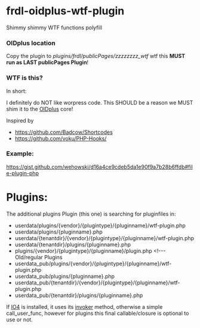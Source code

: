 # frdl-oidplus-wtf-plugin
Shimmy shimmy WTF functions polyfill

### OIDplus location
Copy the plugin to *plugins/frdl/publicPages/zzzzzzzz_wtf* wtf this **MUST run as LAST publicPages Plugin**!

### WTF is this?
In short:

I definitely do NOT like worpress code. This SHOULD be a reason we MUST shim it to the [OIDplus](https://oidplus.com/) core!

Inspired by

- https://github.com/Badcow/Shortcodes
- https://github.com/voku/PHP-Hooks/

### Example:
https://gist.github.com/wehowski/d16a4ce9cdeb5da1e90f9a7b28b6ffdb#file-plugin-php

# Plugins:
The additional plugins Plugin (this one) is searching for pluginfiles in:
- userdata/plugins/{vendor}/{plugintype}/{pluginname}/wtf-plugin.php 
- userdata/plugins/{pluginname}.php
- userdata/{tenantdir}/{vendor}/{plugintype}/{pluginname}/wtf-plugin.php 
- userdata/{tenantdir}/plugins/{pluginname}.php
- plugins/{vendor}/{plugintype}/{pluginname}/plugin.php   <!--- Old/regular Plugins
- userdata_pub/plugins/{vendor}/{plugintype}/{pluginname}/wtf-plugin.php 
- userdata_pub/plugins/{pluginname}.php
- userdata_pub/{tenantdir}/{vendor}/{plugintype}/{pluginname}/wtf-plugin.php 
- userdata_pub/{tenantdir}/plugins/{pluginname}.php

If [IO4](https://github.com/frdl/oidplus-io4-bridge-plugin) is installed, it uses its [invoker](https://github.com/PHP-DI/Invoker) method, otherwise a simple call_user_func, however for plugins this final callable/closure is optional to use or not.
